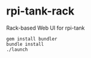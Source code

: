 rpi-tank-rack
=============

Rack-based Web UI for rpi-tank 

```
gem install bundler
bundle install
./launch
```
